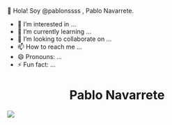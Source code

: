 👋 Hola! Soy @pablonssss , Pablo Navarrete.

- 👀 I’m interested in ...
- 🌱 I’m currently learning ...
- 💞️ I’m looking to collaborate on ...
- 📫 How to reach me ...
- 😄 Pronouns: ...
- ⚡ Fun fact: ...

<h1 align="center"> Pablo Navarrete </h1>

![](https://pics.filmaffinity.com/Pulp_Fiction-210382116-mmed.jpg) 

